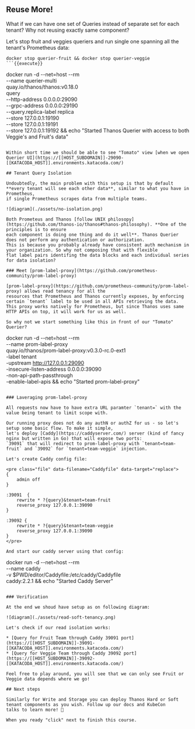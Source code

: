 ## Reuse More!

What if we can have one set of Queries instead of separate set for each tenant? Why not reusing exactly same component?

Let's stop fruit and veggies queriers and run single one spanning all the tenant's Prometheus data:

```
docker stop querier-fruit && docker stop querier-veggie
```{{execute}}

```
docker run -d --net=host --rm \
    --name querier-multi \
    quay.io/thanos/thanos:v0.18.0 \
    query \
    --http-address 0.0.0.0:29090 \
    --grpc-address 0.0.0.0:29190 \
    --query.replica-label replica \
    --store 127.0.0.1:19190 \
    --store 127.0.0.1:19191 \
    --store 127.0.0.1:19192 && echo "Started Thanos Querier with access to both Veggie's and Fruit's data"
```{{execute}}

Within short time we should be able to see "Tomato" view [when we open Querier UI](https://[[HOST_SUBDOMAIN]]-29090-[[KATACODA_HOST]].environments.katacoda.com/)

## Tenant Query Isolation

Undoubtedly, the main problem with this setup is that by default **every tenant will see each other data**, similar to what you have in Prometheus,
if single Prometheus scrapes data from multiple teams.

![diagram](./assets/no-isolation.png)

Both Prometeus and Thanos [follow UNIX philosopy](https://github.com/thanos-io/thanos#thanos-philosophy). **One of the principles is to ensure
each component is doing one thing and do it well**. Thanos Querier does not perform any authentication or authorization.
This is because you probably already have consistent auth mechanism in your organization. So why not composing that with flexible
flat label pairs identifing the data blocks and each individual series for data isolation?

### Meet [prom-label-proxy](https://github.com/prometheus-community/prom-label-proxy)

[prom-label-proxy](https://github.com/prometheus-community/prom-label-proxy) allows read tenancy for all the
resources that Prometheus and Thanos currently exposes, by enforcing certain `tenant` label to be used in all APIs retrieving the data.
This proxy works natively for Prometheus, but since Thanos uses same HTTP APIs on top, it will work for us as well.

So why not we start something like this in front of our "Tomato" Querier?

```
docker run -d --net=host --rm \
    --name prom-label-proxy \
    quay.io/thanos/prom-label-proxy:v0.3.0-rc.0-ext1 \
    -label tenant \
    -upstream http://127.0.0.1:29090 \
    -insecure-listen-address 0.0.0.0:39090 \
    -non-api-path-passthrough \
    -enable-label-apis && echo "Started prom-label-proxy"
```{{execute}}

### Laveraging prom-label-proxy

All requests now have to have extra URL paramter `tenant=` with the value being tenant to limit scope with.

Our running proxy does not do any authN or authZ for us - so let's setup some basic flow. To make it simple,
let's deploy [Caddy](https://caddyserver.com/) server (kind of fancy nginx but written in Go) that will expose two ports:
`39091` that will redirect to prom-label-proxy with `tenant=team-fruit` and `39092` for `tenant=team-veggie` injection.

Let's create Caddy config file:

<pre class="file" data-filename="Caddyfile" data-target="replace">
{
    admin off
}

:39091  {
    rewrite * ?{query}&tenant=team-fruit
    reverse_proxy 127.0.0.1:39090
}

:39092 {
    rewrite * ?{query}&tenant=team-veggie
    reverse_proxy 127.0.0.1:39090
}
</pre>

And start our caddy server using that config:

```
docker run -d --net=host --rm \
    --name caddy \
    -v $PWD/editor/Caddyfile:/etc/caddy/Caddyfile \
    caddy:2.2.1 && echo "Started Caddy Server"
```{{execute}}

### Verification

At the end we shoud have setup as on following diagram:

![diagram](./assets/read-soft-tenancy.png)

Let's check if our read isolation works:

* [Query for Fruit Team through Caddy 39091 port](https://[[HOST_SUBDOMAIN]]-39091-[[KATACODA_HOST]].environments.katacoda.com/)
* [Query for Veggie Team through Caddy 39092 port](https://[[HOST_SUBDOMAIN]]-39092-[[KATACODA_HOST]].environments.katacoda.com/)

Feel free to play around, you will see that we can only see Fruit or Veggie data depends where we go!

## Next steps

Similarly for Write and Storage you can deploy Thanos Hard or Soft tenant components as you wish. Follow up our docs and KubeCon
talks to learn more! 🤗

When you ready "click" next to finish this course.
